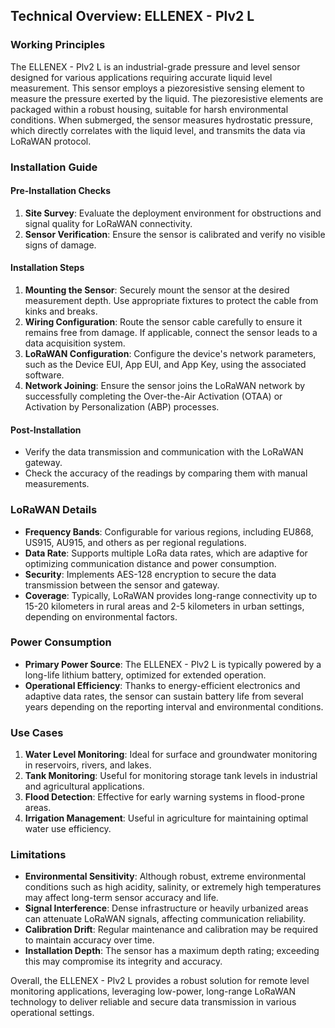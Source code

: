 ## Technical Overview: ELLENEX - Plv2 L

### Working Principles

The ELLENEX - Plv2 L is an industrial-grade pressure and level sensor designed for various applications requiring accurate liquid level measurement. This sensor employs a piezoresistive sensing element to measure the pressure exerted by the liquid. The piezoresistive elements are packaged within a robust housing, suitable for harsh environmental conditions. When submerged, the sensor measures hydrostatic pressure, which directly correlates with the liquid level, and transmits the data via LoRaWAN protocol.

### Installation Guide

#### Pre-Installation Checks
1. **Site Survey**: Evaluate the deployment environment for obstructions and signal quality for LoRaWAN connectivity.
2. **Sensor Verification**: Ensure the sensor is calibrated and verify no visible signs of damage.

#### Installation Steps
1. **Mounting the Sensor**: Securely mount the sensor at the desired measurement depth. Use appropriate fixtures to protect the cable from kinks and breaks.
2. **Wiring Configuration**: Route the sensor cable carefully to ensure it remains free from damage. If applicable, connect the sensor leads to a data acquisition system.
3. **LoRaWAN Configuration**: Configure the device's network parameters, such as the Device EUI, App EUI, and App Key, using the associated software.
4. **Network Joining**: Ensure the sensor joins the LoRaWAN network by successfully completing the Over-the-Air Activation (OTAA) or Activation by Personalization (ABP) processes.

#### Post-Installation
- Verify the data transmission and communication with the LoRaWAN gateway.
- Check the accuracy of the readings by comparing them with manual measurements.

### LoRaWAN Details

- **Frequency Bands**: Configurable for various regions, including EU868, US915, AU915, and others as per regional regulations.
- **Data Rate**: Supports multiple LoRa data rates, which are adaptive for optimizing communication distance and power consumption.
- **Security**: Implements AES-128 encryption to secure the data transmission between the sensor and gateway.
- **Coverage**: Typically, LoRaWAN provides long-range connectivity up to 15-20 kilometers in rural areas and 2-5 kilometers in urban settings, depending on environmental factors.

### Power Consumption

- **Primary Power Source**: The ELLENEX - Plv2 L is typically powered by a long-life lithium battery, optimized for extended operation.
- **Operational Efficiency**: Thanks to energy-efficient electronics and adaptive data rates, the sensor can sustain battery life from several years depending on the reporting interval and environmental conditions.

### Use Cases

1. **Water Level Monitoring**: Ideal for surface and groundwater monitoring in reservoirs, rivers, and lakes.
2. **Tank Monitoring**: Useful for monitoring storage tank levels in industrial and agricultural applications.
3. **Flood Detection**: Effective for early warning systems in flood-prone areas.
4. **Irrigation Management**: Useful in agriculture for maintaining optimal water use efficiency.

### Limitations

- **Environmental Sensitivity**: Although robust, extreme environmental conditions such as high acidity, salinity, or extremely high temperatures may affect long-term sensor accuracy and life.
- **Signal Interference**: Dense infrastructure or heavily urbanized areas can attenuate LoRaWAN signals, affecting communication reliability.
- **Calibration Drift**: Regular maintenance and calibration may be required to maintain accuracy over time.
- **Installation Depth**: The sensor has a maximum depth rating; exceeding this may compromise its integrity and accuracy.

Overall, the ELLENEX - Plv2 L provides a robust solution for remote level monitoring applications, leveraging low-power, long-range LoRaWAN technology to deliver reliable and secure data transmission in various operational settings.